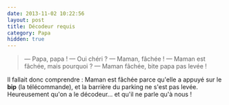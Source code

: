 ```yaml
---
date: 2013-11-02 10:22:56
layout: post
title: Décodeur requis
category: Papa
hidden: true
---
```


> — Papa, papa !
> — Oui chéri ?
> — Maman, fâchée !
> — Maman est fâchée, mais pourquoi ?
> — Maman fâchée, bite papa pas levée !

Il fallait donc comprendre : Maman est fâchée parce qu'elle a appuyé sur le **bip** (la télécommande), et la barrière du parking ne s'est pas levée.
Heureusement qu'on a le décodeur... et qu'il ne parle qu'à nous !
